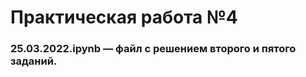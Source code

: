 <h1>Практическая работа №4</h1>
<h3>25.03.2022.ipynb — файл с решением второго и пятого заданий.</h3>